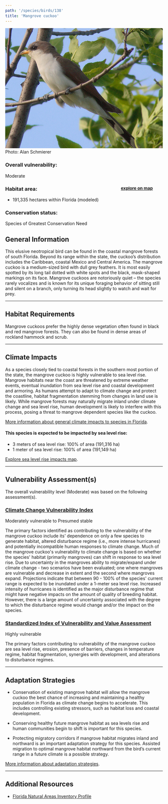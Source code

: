 ```yaml
---
path: '/species/birds/138'
title: 'Mangrove cuckoo'
---
```


<content-header icon="perching_birds" title="Mangrove cuckoo" subtitle="Coccyzus minor">
</content-header>

<div id="TopSection">

<div class="header-photo"><img src="138.jpg" alt="Photo for 138"/>
<figcaption>Photo: Alan Schmierer</figcaption></div>

<div>

### Overall vulnerability:

<div class="vulnerability vulnerability-moderate">Moderate</div>

<h3>Habitat area: 
<a href="/species/birds/138/map" style="float:right;font-size:smaller;margin-right: 2rem;">
<fa-icon name="map"></fa-icon>
explore on map
</a>
</h3>

-   191,335 hectares within Florida (modeled)


### Conservation status:

Species of Greatest Conservation Need

</div>
</div>

## General Information

This elusive neotropical bird can be found in the coastal mangrove forests of south Florida.  Beyond its range within the state, the cuckoo’s distribution includes the Caribbean, coastal Mexico and Central America.  The mangrove cuckoo is a medium-sized bird with dull grey feathers.  It is most easily spotted by its long tail dotted with white spots and the black, mask-shaped markings on its face.  Mangrove cuckoos are notoriously quiet – the species rarely vocalizes and is known for its unique foraging behavior of sitting still and silent on a branch, only turning its head slightly to watch and wait for prey.

<hr />

## Habitat Requirements

Mangrove cuckoos prefer the highly dense vegetation often found in black and red mangrove forests.  They can also be found in dense areas of rockland hammock and scrub.

<hr />

## Climate Impacts

As a species closely tied to coastal forests in the southern most portion of the state, the mangrove cuckoo is highly vulnerable to sea level rise.  Mangrove habitats near the coast are threatened by extreme weather events, eventual inundation from sea level rise and coastal development and armoring.  As humans attempt to adapt to climate change and protect the coastline, habitat fragmentation stemming from changes in land use is likely.  While mangrove forests may naturally migrate inland under climate change and sea level rise, human development is likely to interfere with this process, posing a threat to mangrove dependent species like the cuckoo.

[More information about general climate impacts to species in Florida](/impacts/species).


#### This species is expected to be impacted by sea level rise:

- 3 meters of sea level rise: 100% of area (191,316 ha)
- 1 meter of sea level rise: 100% of area (191,149 ha)

[Explore sea level rise impacts map](/species/birds/138/map).


<hr />

## Vulnerability Assessment(s)

The overall vulnerability level (Moderate) was based on the following assessment(s).
#### 
<div class="vulnerability-header">
<h3><a href="/impacts/vulnerability/ccvi">Climate Change Vulnerability Index</a></h3>
<div class="vulnerability vulnerability-presumed">Moderately vulnerable to Presumed stable</div>
</div> 

The primary factors identified as contributing to the vulnerability of the mangrove cuckoo  include its' dependence on only a few species to generate habitat, altered disturbance regime (i.e., more intense hurricanes) and potentially incompatible human responses to climate change.  Much of the mangrove cuckoo's vulnerability to climate change is based on whether the species' habitat (primarily mangroves) can shift in response to sea level rise.  Due to uncertainty in the mangroves ability to migrate/expand under climate change - two scenarios have been evaluated; one where mangroves are vulnerable and decrease in extent and the second where mangroves expand.  Projections indicate that between 90 - 100% of the species' current range is expected to be inundated under a 1-meter sea level rise.  Increased intensity of hurricanes is identified as the major disturbance regime that might have negative impacts on the amount of quality of breeding habitat. However, there is a large amount of uncertainty associated with the degree to which the disturbance regime would change and/or the impact on the species.

#### 
<div class="vulnerability-header">
<h3><a href="/impacts/vulnerability/sivva/species">Standardized Index of Vulnerability and Value Assessment</a></h3>
<div class="vulnerability vulnerability-high">Highly vulnerable</div>
</div> 

The primary factors contributing to vulnerability of the mangrove cuckoo are sea level rise, erosion, presence of barriers, changes in temperature regime, habitat fragmentation,  synergies with development, and alterations to disturbance regimes.


<hr />

## Adaptation Strategies

- Conservation of existing mangrove habitat will allow the mangrove cuckoo the best chance of increasing and maintaining a healthy population in Florida as climate change begins to accelerate.  This includes controlling existing stressors, such as habitat loss and coastal development.

- Conserving healthy future mangrove habitat as sea levels rise and human communities begin to shift is important for this species.

- Protecting migratory corridors if mangrove habitat migrates inland and northward is an important adaptation strategy for this species.  Assisted migration to optimal mangrove habitat northward from the bird’s current range in a future climate is a possible strategy.

[More information about adaptation strategies](/strategies).

<hr />


## Additional Resources

- [Florida Natural Areas Inventory Profile](http://www.fnai.org/FieldGuide/pdf/Coccyzus_minor.pdf)
